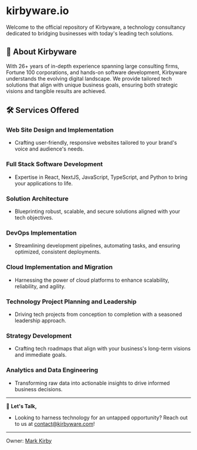 # kirbyware.io
Welcome to the official repository of Kirbyware, a technology consultancy dedicated to bridging businesses with today's leading tech solutions.

## 🌟 About Kirbyware
With 26+ years of in-depth experience spanning large consulting firms, Fortune 100 corporations, and hands-on software development, Kirbyware understands the evolving digital landscape. We provide tailored tech solutions that align with unique business goals, ensuring both strategic visions and tangible results are achieved.

## 🛠 Services Offered

### **Web Site Design and Implementation**
- Crafting user-friendly, responsive websites tailored to your brand's voice and audience's needs.

### **Full Stack Software Development**
- Expertise in React, NextJS, JavaScript, TypeScript, and Python to bring your applications to life.

### **Solution Architecture**
- Blueprinting robust, scalable, and secure solutions aligned with your tech objectives.

### **DevOps Implementation**
- Streamlining development pipelines, automating tasks, and ensuring optimized, consistent deployments.

### **Cloud Implementation and Migration**
- Harnessing the power of cloud platforms to enhance scalability, reliability, and agility.

### **Technology Project Planning and Leadership**
- Driving tech projects from conception to completion with a seasoned leadership approach.

### **Strategy Development**
- Crafting tech roadmaps that align with your business's long-term visions and immediate goals.

### **Analytics and Data Engineering**
- Transforming raw data into actionable insights to drive informed business decisions.

---

💬 **Let's Talk,** 
- Looking to harness technology for an untapped opportunity? Reach out to us at [contact@kirbyware.com](mailto:contact@kirbyware.com)!

---
Owner: [Mark Kirby](https://www.kirbymark.dev/about)
